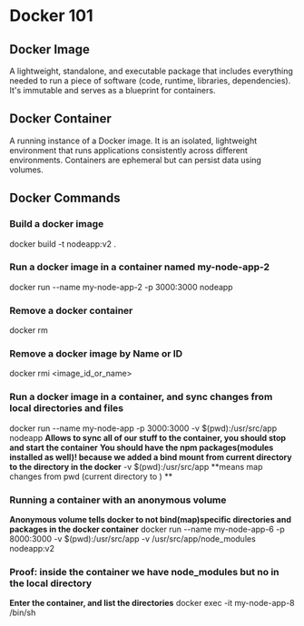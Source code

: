 # Docker 101

## Docker Image
A lightweight, standalone, and executable package that includes everything needed to run a piece of software (code, runtime, libraries, dependencies). It's immutable and serves as a blueprint for containers.

## Docker Container
A running instance of a Docker image. It is an isolated, lightweight environment that runs applications consistently across different environments. Containers are ephemeral but can persist data using volumes.

## Docker Commands
### Build a docker image 
docker build -t nodeapp:v2 .

### Run a docker image in a container named my-node-app-2
docker run --name my-node-app-2 -p 3000:3000 nodeapp 

### Remove a docker container
docker rm <containername>

### Remove a docker image by Name or ID
docker rmi <image_id_or_name>

### Run a docker image in a container, and sync changes from local directories and files
docker run --name my-node-app -p 3000:3000 -v $(pwd):/usr/src/app nodeapp
**Allows to sync all of our stuff to the container, you should stop and start the container**
**You should have the npm packages(modules installed as well)! because we added a bind mount from current directory to the directory in the docker**
-v $(pwd):/usr/src/app 
**means map changes from pwd (current directory to ) **

### Running a container with an anonymous volume ###
**Anonymous volume tells docker to not bind(map)specific directories and packages
in the docker container**
docker run --name my-node-app-6 -p 8000:3000 -v $(pwd):/usr/src/app -v /usr/src/app/node_modules nodeapp:v2

### Proof: inside the container we have node_modules but no in the local directory ###
**Enter the container, and list the directories**
docker exec -it my-node-app-8 /bin/sh

